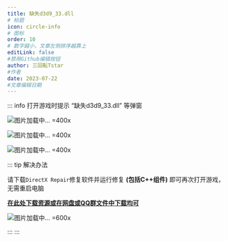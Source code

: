 ```yaml
---
title: 缺失d3d9_33.dll
# 标题
icon: circle-info
# 图标
order: 10
# 数字越小，文章左侧排序越靠上
editLink: false
#禁用Github编辑按钮
author: 三回転Tstar
#作者
date: 2023-07-22
#文章编辑日期
---
```


::: info 打开游戏时提示 “缺失d3d9_33.dll” 等弹窗

![图片加载中... =400x](https://bu.dusays.com/2024/01/21/65acc6de83620.webp "错误窗口示例1")

![图片加载中... =400x](https://bu.dusays.com/2024/01/21/65acc6eb62f07.webp "错误窗口示例2")

![图片加载中... =400x](https://bu.dusays.com/2024/01/21/65acc6fc16b4d.webp "7e报错示例1")

::: tip 解决办法

请下载```DirectX Repair```修复软件并运行修复 **(包括C++组件)** 即可再次打开游戏，无需重启电脑

[**在此处下载资源或在网盘或QQ群文件中下载均可**](https://blog.csdn.net/vbcom/article/details/7245186)

![图片加载中... =600x](https://bu.dusays.com/2024/01/21/65acc72f50d6d.webp "DirectX_Repair 资源来源网络上原作者")

:::
:::
